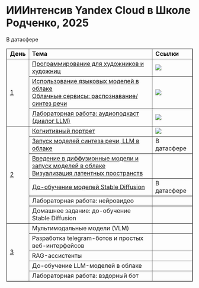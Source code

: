 # ИИИнтенсив Yandex Cloud в Школе Родченко, 2025


<table border="1">
<tr><td><b>День</b></td><td><b>Тема</b></td><td><b>Ссылки</b></td></tr>
<tr><td rowspan="3"><a href="Day-1">1</a></td><td><a href="Day-1/Python_Intro.ipynb">Программирование для художников и художниц</a></td><td><a href="https://colab.research.google.com/github/yandex-datasphere/ai_art_intensive/blob/main/Day-1/Python_Intro_Empty.ipynb"><img src="https://colab.research.google.com/assets/colab-badge.svg"/></a></td></tr>
<tr><td><a href="Day-1/YandexCloud.ipynb">Использование языковых моделей в облаке<br/>Облачные сервисы: распознавание/синтез речи</a></td><td><a href="https://colab.research.google.com/github/yandex-datasphere/ai_art_intensive/blob/main/Day-1/YandexCloud_Empty.ipynb"><img src="https://colab.research.google.com/assets/colab-badge.svg"/></a></td></tr>
<tr><td><a href="Day-1/LLM_Theatre.ipynb">Лабораторная работа: аудиоподкаст (диалог LLM)</a></td><td><a href="https://colab.redsearch.google.com/github/yandex-datasphere/ai_art_intensive/blob/main/Day-1/LLM_Theatre_Empty.ipynb"><img src="https://colab.research.google.com/assets/colab-badge.svg"/></a></td></tr>
<tr><td rowspan="6"><a href="Day-2">2</a></td><td><a href="Day-2/CognitivePortraitWorkshop.ipynb">Когнитивный портрет</a></td><td><a href="https://colab.redsearch.google.com/github/yandex-datasphere/ai_art_intensive/blob/main/Day-2/CognitivePortraitWorkshop.ipynb"><img src="https://colab.research.google.com/assets/colab-badge.svg"/></a></td></tr>
<tr><td><a href="Day-2/ModelsCloud.ipynb">Запуск моделей синтеза речи, LLM в облаке</a></td><td>В датасфере</td></tr>
<tr><td><a href="Day-2/DiffusionNetworks.ipynb">Введение в диффузионные модели и запуск моделей в облаке<br/>Визуализация латентных пространств</a></td>В датасфере<td></td></tr>
<tr><td><a href="Day-2/SDXL_DreamBooth_LoRA.ipynb">До-обучение моделей Stable Diffusion</a></td><td>В датасфере</td></tr>
<tr><td>Лабораторная работа: нейровидео</td><td></td></tr>
<tr><td>Домашнее задание: до-обучение Stable Diffusion</td><td></td></tr>
<tr><td rowspan="5"><a href="Day-2">3</a></td><td>Мультимодальные модели (VLM)</td><td></td></tr>
<tr><td>Разработка telegram-ботов и простых веб-интерфейсов</td><td></td></tr>
<tr><td>RAG-ассистенты</td><td></td></tr>
<tr><td>До-обучение LLM-моделей в облаке</td><td></td></tr>
<tr><td>Лабораторная работа: вздорный бот</td><td></td></tr>
</table>

